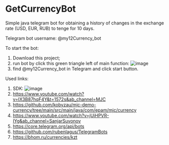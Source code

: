 # GetCurrencyBot
Simple java telegram bot for obtaining a history of changes in the exchange rate (USD, EUR, RUB) to tenge for 10 days.

Telegram bot username: @my12Currency_bot

To start the bot:
1) Download this project;
2) run bot by click this green triangle left of main function:
  ![image](https://user-images.githubusercontent.com/47030118/131244764-1abcf52d-ee87-4249-86ee-28e360701d1c.png)
3) find @my12Currency_bot in Telegram and click start button.

Used links:
1) SDK: 
  ![image](https://user-images.githubusercontent.com/47030118/131244865-f547d072-9763-4b1c-aa8a-874fe3798229.png)
2) https://www.youtube.com/watch?v=IX3B87hqF4Y&t=1572s&ab_channel=MJC
3) https://github.com/kobyzau/mjc-demo-currency/tree/main/src/main/java/com/epam/mjc/currency
4) https://www.youtube.com/watch?v=jUiHPVR-IYg&ab_channel=SanjarSuvonov
5) https://core.telegram.org/api/bots
6) https://github.com/rubenlagus/TelegramBots
7) https://bhom.ru/currencies/kzt
